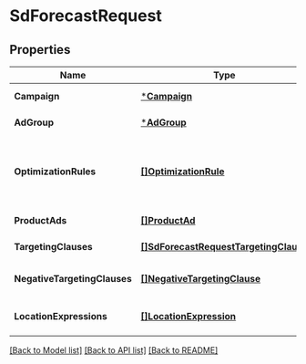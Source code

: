 # SdForecastRequest

## Properties
Name | Type | Description | Notes
------------ | ------------- | ------------- | -------------
**Campaign** | [***Campaign**](Campaign.md) |  | [default to null]
**AdGroup** | [***AdGroup**](AdGroup.md) |  | [default to null]
**OptimizationRules** | [**[]OptimizationRule**](OptimizationRule.md) | A list of SD optimization rules. Forecast will be affected by the optimization strategy rules.  Currently, supported rule metrics by forecast are &#x60;COST_PER_CLICK&#x60;, &#x60;COST_PER_THOUSAND_VIEWABLE_IMPRESSIONS&#x60; and &#x60;COST_PER_ORDER&#x60;. | [optional] [default to null]
**ProductAds** | [**[]ProductAd**](ProductAd.md) |  | [default to null]
**TargetingClauses** | [**[]SdForecastRequestTargetingClause**](SDForecastRequestTargetingClause.md) | A list of SD targeting clauses. | [default to null]
**NegativeTargetingClauses** | [**[]NegativeTargetingClause**](NegativeTargetingClause.md) | A list of SD negative targeting clauses. | [optional] [default to null]
**LocationExpressions** | [**[]LocationExpression**](LocationExpression.md) | A list of location expressions. Only applicable for advertisers using landingPageType of OFF_AMAZON_LINK. | [optional] [default to null]

[[Back to Model list]](../README.md#documentation-for-models) [[Back to API list]](../README.md#documentation-for-api-endpoints) [[Back to README]](../README.md)

